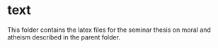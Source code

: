 # text
This folder contains the latex files for the seminar thesis on moral and atheism described in the parent folder.
